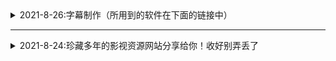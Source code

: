 <details>
  <summary>2021-8-26:字幕制作（所用到的软件在下面的链接中）</summary> 

  ##### 1.下载后将后缀改为ZIP;
##### 2.如果不会使用，请到西瓜视频搜索云边科技工作室，私信教你修改
 网站名称  网站地址 
字幕工具  https://www.aliyundrive.com/s/5cuMWBL8RpX 
</details>

- - -

<details>
  <summary>2021-8-24:珍藏多年的影视资源网站分享给你！收好别弄丢了</summary>

 网站名称   网站地址  

 电影天堂   https://www.dy2018.com/ 
 电影先生 http://dyxs14.com/  
  555电影 https://www.555dy6.com/   
MK影视https://www.mkvdo.com/
  KK看剧 http://www.kkkanju.com/   
 奈飞星影视https://nfxhd.com/   
 CK电影部落 https://www.ck180.net/   
  
</details>
